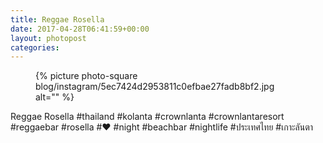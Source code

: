 ```yaml
---
title: Reggae Rosella
date: 2017-04-28T06:41:59+00:00
layout: photopost
categories:
---
```


<figure class="photo photo--square">
  {% picture photo-square blog/instagram/5ec7424d2953811c0efbae27fadb8bf2.jpg alt="" %}
</figure>

Reggae Rosella
#thailand #kolanta #crownlanta #crownlantaresort #reggaebar #rosella #❤️ #night #beachbar #nightlife #ประเทศไทย #เกาะลันตา
